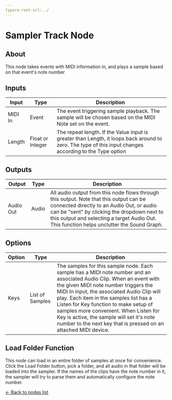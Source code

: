 ```yaml
---
typora-root-url:../
---
```


# Sampler Track Node

## About

This node takes events with MIDI information in, and plays a sample based on that event's note number

## Inputs
Input | Type | Description
------------ | ------|-------
MIDI In | Event | The event triggering sample playback. The sample will be chosen based on the MIDI Note set on the event.
Length | Float or Integer | The repeat length. If the Value input is greater than Length, it loops back around to zero. The type of this input changes according to the Type option

## Outputs
Output | Type| Description
------------ | -------|------
Audio Out | Audio | All audio output from this node flows through this output. Note that this output can be connected directly to an Audio Out, or audio can be "sent" by clicking the dropdown next to this output and selecting a target Audio Out. This function helps unclutter the Sound Graph.

## Options
Option | Type | Description
------------ | -------|------
Keys | List of Samples | The samples for this sample node. Each sample has a MIDI note number and an associated Audio Clip. When an event with the given MIDI note number triggers the MIDI In input, the associated Audio Clip will play. Each item in the samples list has a Listen for Key function to make setup of samples more convenient. When Listen for Key is active, the sample will set it's note number to the next key that is pressed on an attached MIDI device.

## Load Folder Function
This node can load in an entire folder of samples at once for convenience. Click the Load Folder button, pick a folder, and all audio in that folder will be loaded into the sampler. If the names of the clips have the note number in it, the sampler will try to parse them and automatically configure the note number.

[<- Back to nodes list](Nodes)
